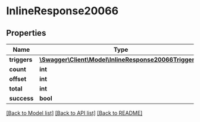 # InlineResponse20066

## Properties
Name | Type | Description | Notes
------------ | ------------- | ------------- | -------------
**triggers** | [**\Swagger\Client\Model\InlineResponse20066Triggers[]**](InlineResponse20066Triggers.md) |  | [optional] 
**count** | **int** |  | [optional] 
**offset** | **int** |  | [optional] 
**total** | **int** |  | [optional] 
**success** | **bool** |  | [optional] 

[[Back to Model list]](../../README.md#documentation-for-models) [[Back to API list]](../../README.md#documentation-for-api-endpoints) [[Back to README]](../../README.md)

